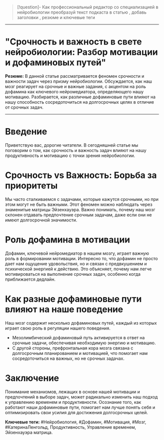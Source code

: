
 > 
 > \[!question\]- 
 > Как профессиональный редактор со специализацией в нейробиологии преобразуй текст подкаста в статью , добавь заголовки , резюме и ключевые теги 

---

# "Срочность и важность в свете нейробиологии: Разбор мотивации и дофаминовых путей"

**Резюме:** В данной статье рассматривается феномен срочности и важности задач через призму нейробиологии. Обсуждается, как наш мозг реагирует на срочные и важные задания, с акцентом на роль дофамина как ключевого нейромедиатора, определяющего нашу мотивацию. Разбирается, как различные дофаминовые пути влияют на нашу способность сосредоточиться на долгосрочных целях в отличие от срочных задач.

---

# Введение

Приветствую вас, дорогие читатели. В сегодняшней статье мы поговорим о том, как срочность и важность задач влияют на нашу продуктивность и мотивацию с точки зрения нейробиологии.

# Срочность vs Важность: Борьба за приоритеты

Мы часто сталкиваемся с задачами, которые кажутся срочными, но при этом могут не быть важными. Этот феномен можно наблюдать через знаменитые матрицы Эйзенхауэра. Важно понимать, почему наш мозг склонен отдавать предпочтение срочным задачам, даже если они не имеют долгосрочной значимости.

# Роль дофамина в мотивации

Дофамин, ключевой нейромедиатор в нашем мозгу, играет важную роль в формировании мотивации. Интересно то, что дофамин не просто дает нам ощущение удовольствия, но и связан с предвкушением и психической энергией к действию. Это объясняет, почему нам легче мотивироваться на выполнение срочных задач, особенно когда приближается дедлайн.

# Как разные дофаминовые пути влияют на наше поведение

Наш мозг содержит несколько дофаминовых путей, каждый из которых играет свою роль в регуляции нашего поведения. 

* Мезолимбический дофаминовый путь активируется в ответ на срочные задачи, обеспечивая необходимую энергию и мотивацию. 
* С другой стороны, префронтальная кора мозга связана с долгосрочным планированием и мотивацией, что помогает нам сосредоточиться на важных, но не срочных задачах.

# Заключение

Понимание механизмов, лежащих в основе нашей мотивации и предпочтений в выборе задач, может радикально изменить наш подход к управлению временем и продуктивности. Осознание того, как работают наши дофаминовые пути, помогает нам лучше понять себя и оптимизировать свои усилия для достижения долгосрочных целей.

**Ключевые теги:** #Нейробиология, #Дофамин, #Мотивация, #Мозг, #КатеринаЛенгольд, Продуктивность, Управление временем, Эйзенхауэра матрица.
